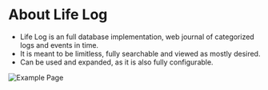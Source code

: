 # About Life Log

* Life Log is an full database implementation, web journal of categorized logs and events in time.
* It is meant to be limitless, fully searchable and viewed as mostly desired. 
* Can be used and expanded, as it is also fully configurable.

![Example Page](images/VS-on-METABOX-42.png)



